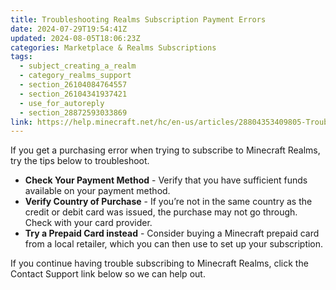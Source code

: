 ```yaml
---
title: Troubleshooting Realms Subscription Payment Errors
date: 2024-07-29T19:54:41Z
updated: 2024-08-05T18:06:23Z
categories: Marketplace & Realms Subscriptions
tags:
  - subject_creating_a_realm
  - category_realms_support
  - section_26104084764557
  - section_26104341937421
  - use_for_autoreply
  - section_28872593033869
link: https://help.minecraft.net/hc/en-us/articles/28804353409805-Troubleshooting-Realms-Subscription-Payment-Errors
---
```


If you get a purchasing error when trying to subscribe to Minecraft Realms, try the tips below to troubleshoot.

- **Check Your Payment Method** - Verify that you have sufficient funds available on your payment method.
- **Verify Country of Purchase** - If you’re not in the same country as the credit or debit card was issued, the purchase may not go through. Check with your card provider.
- **Try a Prepaid Card instead** - Consider buying a Minecraft prepaid card from a local retailer, which you can then use to set up your subscription.

If you continue having trouble subscribing to Minecraft Realms, click the Contact Support link below so we can help out.
